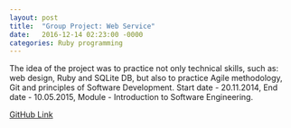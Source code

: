 ```yaml
---
layout: post
title:  "Group Project: Web Service"
date:   2016-12-14 02:23:00 -0000
categories: Ruby programming
---
```

The idea of the project was to practice not only technical skills, such as: web design, Ruby and SQLite DB, but also to practice Agile methodology, Git and principles of Software Development.
Start date - 20.11.2014, End date - 10.05.2015,
Module - Introduction to Software Engineering.

[GitHub Link][link-to]

[link-to]: https://github.com/MikhailMS/TwitterProject
